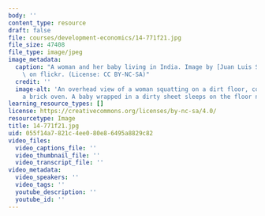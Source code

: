```yaml
---
body: ''
content_type: resource
draft: false
file: courses/development-economics/14-771f21.jpg
file_size: 47408
file_type: image/jpeg
image_metadata:
  caption: "A woman and her baby living in India. Image by [Juan Luis S\xE1nchez](https://flickr.com/photos/juanlusanchez/10496946943/in/photolist-gZzABR-R7FGEn-GrT2tQ-8KExtS-aPh84F-Rig2ix-8KBtK2-Q1P6iG-wLToNy-gZyGjL-b4nAgR-EJo8aC-EJo82S-EjzdDu-gZyXyx-HjgYrk-EJo7F1-gZyvG5-ECtTfn-ELGabc-ReQH4o-DNYq6q-cfwG6N-nqqDL9-rTio6b-k9P1E6-gZyjic-9C2wNF-gZxNsF-bDYM3P-gZxYWW-RBKPLV-gZyU9g-7KnfqZ-gZzccp-gZyS2J-pfDm-gZxG2A-PvtV-bgVmNF-8dqTyw-9sFaMg-gZxVhm-RijjDZ-9w7mM8-6BjZtS-v8N7i-99SnA5-aBds7L-gZyAXW)\
    \ on flickr. (License: CC BY-NC-SA)"
  credit: ''
  image-alt: 'An overhead view of a woman squatting on a dirt floor, cooking over
    a brick oven. A baby wrapped in a dirty sheet sleeps on the floor nearby. '
learning_resource_types: []
license: https://creativecommons.org/licenses/by-nc-sa/4.0/
resourcetype: Image
title: 14-771f21.jpg
uid: 055f14a7-821c-4ee0-80e8-6495a8829c82
video_files:
  video_captions_file: ''
  video_thumbnail_file: ''
  video_transcript_file: ''
video_metadata:
  video_speakers: ''
  video_tags: ''
  youtube_description: ''
  youtube_id: ''
---
```

